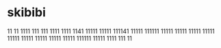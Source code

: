 # skibibi
11
11
1111
111
111
1111
1111
1141
11111
11111
111141
11111
111111
11111
11111
11111
11111
11111
11111
11111
11111
11111
111111
11111
1111
111
11
